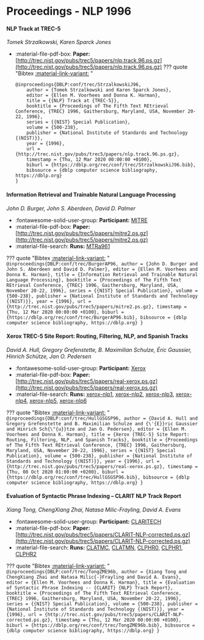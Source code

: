 # Proceedings - NLP 1996 

#### NLP Track at TREC-5

_Tomek Strzalkowski, Karen Sparck Jones_

- :material-file-pdf-box: **Paper:** [http://trec.nist.gov/pubs/trec5/papers/nlp.track.96.ps.gz](http://trec.nist.gov/pubs/trec5/papers/nlp.track.96.ps.gz)
??? quote "Bibtex [:material-link-variant:](https://dblp.org/rec/conf/trec/StrzalkowskiJ96.bib) "
	```
	@inproceedings{DBLP:conf/trec/StrzalkowskiJ96,
		author = {Tomek Strzalkowski and Karen Sparck Jones},
		editor = {Ellen M. Voorhees and Donna K. Harman},
		title = {{NLP} Track at {TREC-5}},
		booktitle = {Proceedings of The Fifth Text REtrieval Conference, {TREC} 1996, Gaithersburg, Maryland, USA, November 20-22, 1996},
		series = {{NIST} Special Publication},
		volume = {500-238},
		publisher = {National Institute of Standards and Technology {(NIST)}},
		year = {1996},
		url = {http://trec.nist.gov/pubs/trec5/papers/nlp.track.96.ps.gz},
		timestamp = {Thu, 12 Mar 2020 00:00:00 +0100},
		biburl = {https://dblp.org/rec/conf/trec/StrzalkowskiJ96.bib},
		bibsource = {dblp computer science bibliography, https://dblp.org}
	}
	```

#### Information Retrieval and Trainable Natural Language Processing

_John D. Burger, John S. Aberdeen, David D. Palmer_

- :fontawesome-solid-user-group: **Participant:** [MITRE](./participants.md#mitre)
- :material-file-pdf-box: **Paper:** [http://trec.nist.gov/pubs/trec5/papers/mitre2.ps.gz](http://trec.nist.gov/pubs/trec5/papers/mitre2.ps.gz)
- :material-file-search: **Runs:** [MTRa961](./runs.md#mtra961)

??? quote "Bibtex [:material-link-variant:](https://dblp.org/rec/conf/trec/BurgerAP96.bib) "
	```
	@inproceedings{DBLP:conf/trec/BurgerAP96,
		author = {John D. Burger and John S. Aberdeen and David D. Palmer},
		editor = {Ellen M. Voorhees and Donna K. Harman},
		title = {Information Retrieval and Trainable Natural Language Processing},
		booktitle = {Proceedings of The Fifth Text REtrieval Conference, {TREC} 1996, Gaithersburg, Maryland, USA, November 20-22, 1996},
		series = {{NIST} Special Publication},
		volume = {500-238},
		publisher = {National Institute of Standards and Technology {(NIST)}},
		year = {1996},
		url = {http://trec.nist.gov/pubs/trec5/papers/mitre2.ps.gz},
		timestamp = {Thu, 12 Mar 2020 00:00:00 +0100},
		biburl = {https://dblp.org/rec/conf/trec/BurgerAP96.bib},
		bibsource = {dblp computer science bibliography, https://dblp.org}
	}
	```

#### Xerox TREC-5 Site Report: Routing, Filtering, NLP, and Spanish Tracks

_David A. Hull, Gregory Grefenstette, B. Maximilian Schulze, Éric Gaussier, Hinrich Schütze, Jan O. Pedersen_

- :fontawesome-solid-user-group: **Participant:** [Xerox](./participants.md#xerox)
- :material-file-pdf-box: **Paper:** [http://trec.nist.gov/pubs/trec5/papers/real-xerox.ps.gz](http://trec.nist.gov/pubs/trec5/papers/real-xerox.ps.gz)
- :material-file-search: **Runs:** [xerox-nlp1](./runs.md#xerox-nlp1), [xerox-nlp2](./runs.md#xerox-nlp2), [xerox-nlp3](./runs.md#xerox-nlp3), [xerox-nlp4](./runs.md#xerox-nlp4), [xerox-nlp5](./runs.md#xerox-nlp5), [xerox-nlp6](./runs.md#xerox-nlp6)

??? quote "Bibtex [:material-link-variant:](https://dblp.org/rec/conf/trec/HullGSGSP96.bib) "
	```
	@inproceedings{DBLP:conf/trec/HullGSGSP96,
		author = {David A. Hull and Gregory Grefenstette and B. Maximilian Schulze and {\'{E}}ric Gaussier and Hinrich Sch{\"{u}}tze and Jan O. Pedersen},
		editor = {Ellen M. Voorhees and Donna K. Harman},
		title = {Xerox {TREC-5} Site Report: Routing, Filtering, NLP, and Spanish Tracks},
		booktitle = {Proceedings of The Fifth Text REtrieval Conference, {TREC} 1996, Gaithersburg, Maryland, USA, November 20-22, 1996},
		series = {{NIST} Special Publication},
		volume = {500-238},
		publisher = {National Institute of Standards and Technology {(NIST)}},
		year = {1996},
		url = {http://trec.nist.gov/pubs/trec5/papers/real-xerox.ps.gz},
		timestamp = {Thu, 08 Oct 2020 01:00:00 +0200},
		biburl = {https://dblp.org/rec/conf/trec/HullGSGSP96.bib},
		bibsource = {dblp computer science bibliography, https://dblp.org}
	}
	```

#### Evaluation of Syntactic Phrase Indexing – CLARIT NLP Track Report

_Xiang Tong, ChengXiang Zhai, Natasa Milic-Frayling, David A. Evans_

- :fontawesome-solid-user-group: **Participant:** [CLARITECH](./participants.md#claritech)
- :material-file-pdf-box: **Paper:** [http://trec.nist.gov/pubs/trec5/papers/CLARIT-NLP-corrected.ps.gz](http://trec.nist.gov/pubs/trec5/papers/CLARIT-NLP-corrected.ps.gz)
- :material-file-search: **Runs:** [CLATMC](./runs.md#clatmc), [CLATMN](./runs.md#clatmn), [CLPHR0](./runs.md#clphr0), [CLPHR1](./runs.md#clphr1), [CLPHR2](./runs.md#clphr2)

??? quote "Bibtex [:material-link-variant:](https://dblp.org/rec/conf/trec/TongZME96b.bib) "
	```
	@inproceedings{DBLP:conf/trec/TongZME96b,
		author = {Xiang Tong and ChengXiang Zhai and Natasa Milic{-}Frayling and David A. Evans},
		editor = {Ellen M. Voorhees and Donna K. Harman},
		title = {Evaluation of Syntactic Phrase Indexing -- {CLARIT} {NLP} Track Report},
		booktitle = {Proceedings of The Fifth Text REtrieval Conference, {TREC} 1996, Gaithersburg, Maryland, USA, November 20-22, 1996},
		series = {{NIST} Special Publication},
		volume = {500-238},
		publisher = {National Institute of Standards and Technology {(NIST)}},
		year = {1996},
		url = {http://trec.nist.gov/pubs/trec5/papers/CLARIT-NLP-corrected.ps.gz},
		timestamp = {Thu, 12 Mar 2020 00:00:00 +0100},
		biburl = {https://dblp.org/rec/conf/trec/TongZME96b.bib},
		bibsource = {dblp computer science bibliography, https://dblp.org}
	}
	```

